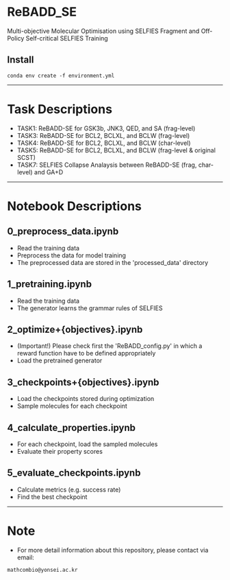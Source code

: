 # ReBADD_SE
Multi-objective Molecular Optimisation using SELFIES Fragment and Off-Policy Self-critical SELFIES Training


## Install
```
conda env create -f environment.yml
```

----
# Task Descriptions
- TASK1: ReBADD-SE for GSK3b, JNK3, QED, and SA (frag-level)
- TASK3: ReBADD-SE for BCL2, BCLXL, and BCLW (frag-level)
- TASK4: ReBADD-SE for BCL2, BCLXL, and BCLW (char-level)
- TASK5: ReBADD-SE for BCL2, BCLXL, and BCLW (frag-level & original SCST)
- TASK7: SELFIES Collapse Analaysis between ReBADD-SE (frag, char-level) and GA+D

----
# Notebook Descriptions

## 0_preprocess_data.ipynb
- Read the training data
- Preprocess the data for model training
- The preprocessed data are stored in the 'processed_data' directory

## 1_pretraining.ipynb
- Read the training data
- The generator learns the grammar rules of SELFIES

## 2_optimize+{objectives}.ipynb
- (Important!) Please check first the 'ReBADD_config.py' in which a reward function have to be defined appropriately
- Load the pretrained generator

## 3_checkpoints+{objectives}.ipynb
- Load the checkpoints stored during optimization
- Sample molecules for each checkpoint

## 4_calculate_properties.ipynb
- For each checkpoint, load the sampled molecules
- Evaluate their property scores

## 5_evaluate_checkpoints.ipynb
- Calculate metrics (e.g. success rate)
- Find the best checkpoint

----
# Note
- For more detail information about this repository, please contact via email:
```
mathcombio@yonsei.ac.kr
```